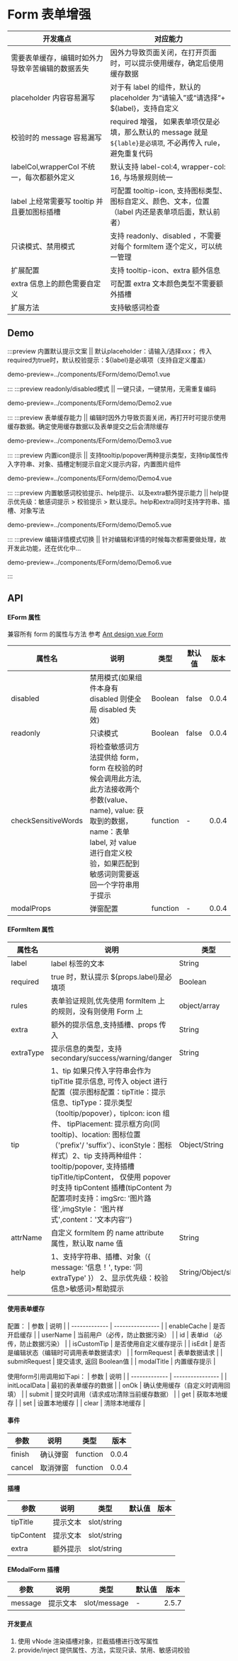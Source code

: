 # Form 表单增强

| 开发痛点                                    | 对应能力                                                                                                      |
| ------------------------------------------- | ------------------------------------------------------------------------------------------------------------- |
| 需要表单缓存，编辑时如外力导致辛苦编辑的数据丢失 | 因外力导致页面关闭，在打开页面时，可以提示使用缓存，确定后使用缓存数据 |
| placeholder 内容容易漏写                    | 对于有 label 的组件，默认的 placeholder 为“请输入”或“请选择”+ ${label}，支持自定义                            |
| 校验时的 message 容易漏写                   | required 增强， 如果表单项仅是必填，那么默认的 message 就是 `${lable}是必填项`, 不必再传入 rule，避免重复代码 |
| labelCol,wrapperCol 不统一，每次都额外定义  | 默认支持 label-col:4, wrapper-col: 16, 与场景规则统一                                                         |
| label 上经常需要写 tooltip 并且要加图标插槽 | 可配置 tooltip-icon, 支持图标类型、图标自定义、颜色、文本，位置（label 内还是表单项后面，默认前者）           |
| 只读模式、禁用模式                          | 支持 readonly、disabled ，不需要对每个 formItem 逐个定义，可以统一管理                                        |
| 扩展配置                                    | 支持 tooltip-icon、extra 额外信息                                                                             |
| extra 信息上的颜色需要自定义                | 可配置 extra 文本颜色类型不需要额外插槽                                                                       |
| 扩展方法                                    | 支持敏感词检查    

## Demo
:::preview 内置默认提示文案 || 默认placeholder：请输入/选择xxx； 传入required为true时，默认校验提示：${label}是必填项（支持自定义覆盖）

demo-preview=../components/EForm/demo/Demo1.vue

:::
:::preview readonly/disabled模式 || 一键只读，一键禁用，无需重复编码

demo-preview=../components/EForm/demo/Demo2.vue

:::
:::preview 表单缓存能力 || 编辑时因外力导致页面关闭，再打开时可提示使用缓存数据。确定使用缓存数据以及表单提交之后会清除缓存

demo-preview=../components/EForm/demo/Demo3.vue

:::
:::preview 内置icon提示 || 支持tooltip/popover两种提示类型，支持tip属性传入字符串、对象、插槽定制提示自定义提示内容，内置图片组件

demo-preview=../components/EForm/demo/Demo4.vue

:::
:::preview 内置敏感词校验提示、help提示、以及extra额外提示能力 || help提示优先级：敏感词提示 > 校验提示 > 默认提示。help和extra同时支持字符串、插槽、对象写法

demo-preview=../components/EForm/demo/Demo5.vue

:::
:::preview 编辑详情模式切换 || 针对编辑和详情的时候每次都需要做处理，故开发此功能，还在优化中...

demo-preview=../components/EForm/demo/Demo6.vue

:::

## API

#### EForm 属性

兼容所有 form 的属性与方法 参考 [Ant design vue Form](https://3x.antdv.com/components/form-cn)

| 属性名              | 说明                                                                                                                                                                                                       | 类型     | 默认值 | 版本  |
| ------------------- | ---------------------------------------------------------------------------------------------------------------------------------------------------------------------------------------------------------- | -------- | ------ | ----- |
| disabled            | 禁用模式(如果组件本身有 disabled 则使全局 disabled 失效)                                                                                                                                                   | Boolean  | false  | 0.0.4 |
| readonly            | 只读模式                                                                                                                                                                                                   | Boolean  | false  | 0.0.4 |
| checkSensitiveWords | 将检查敏感词方法提供给 form，form 在校验的时候会调用此方法, 此方法接收两个参数(value、name), value: 获取到的数据， name：表单 label, 对 value 进行自定义校验，如果匹配到敏感词则需要返回一个字符串用于提示 | function | -      | 0.0.4 |
| modalProps          | 弹窗配置                                                                                                                                                                                                   | function | -      | 0.0.4 |

#### EFormItem 属性

| 属性名    | 说明                                                                                                                                                                                                                                                                                                                                                                                                                                                                            | 类型               | 默认值  | 版本  |
| --------- | ------------------------------------------------------------------------------------------------------------------------------------------------------------------------------------------------------------------------------------------------------------------------------------------------------------------------------------------------------------------------------------------------------------------------------------------------------------------------------- | ------------------ | ------- | ----- |
| label     | label 标签的文本                                                                                                                                                                                                                                                                                                                                                                                                                                                                | String             | -       | 0.0.4 |
| required  | true 时，默认提示 ${props.label}是必填项                                                                                                                                                                                                                                                                                                                                                                                                                                        | Boolean            | false   | 0.0.4 |
| rules     | 表单验证规则,优先使用 formItem 上的规则，没有则使用 Form 上                                                                                                                                                                                                                                                                                                                                                                                                                     | object/array       | -       | 0.0.4 |
| extra     | 额外的提示信息,支持插槽、props 传入                                                                                                                                                                                                                                                                                                                                                                                                                                             | String             | -       | 0.0.4 |
| extraType | 提示信息的类型，支持 secondary/success/warning/danger                                                                                                                                                                                                                                                                                                                                                                                                                           | String             | warning | 0.0.4 |
| tip       | 1、tip 如果只传入字符串会作为 tipTitle 提示信息, 可传入 object 进行配置（提示图标配置：tipTitle：提示信息、tipType：提示类型（tooltip/popover），tipIcon: icon 组件、 tipPlacement: 提示框方向(同 tooltip)、location: 图标位置（'prefix'/ 'suffix'）、iconStyle：图标样式）2、tip 支持两种组件：tooltip/popover, 支持插槽 tipTitle/tipContent， 仅使用 popover 时支持 tipContent 插槽(tipContent 为配置项时支持：imgSrc: '图片路径',imgStyle： '图片样式',content：'文本内容'') | Object/String      | -       | 0.0.4 |
| attrName  | 自定义 formItem 的 name attribute 属性，默认取 name 值                                                                                                                                                                                                                                                                                                                                                                                                                          | String             | ''      | 0.0.4 |
| help      | 1、支持字符串、插槽、对象（{ message: '信息！', type: '同 extraType' }） 2、显示优先级：校验信息>敏感词>帮助提示                                                                                                                                                                                                                                                                                                                                                                | String/Object/slot | ''      | 0.0.4 |


#### 使用表单缓存
配置：
| 参数            | 说明            |
| ------------- | ---------------- | 
| enableCache       | 是否开启缓存    | 
| userName       | 当前用户（必传，防止数据污染）    | 
| id             | 表单id （必传，防止数据污染）     |
| isCustomTip        | 是否使用自定义缓存提示      |
| isEdit        | 是否是编辑状态（编辑时可调用表单数据请求）      |
| formRequest        | 表单数据请求      |
| submitRequest        | 提交请求, 返回 Boolean值     |
| modalTitle        | 内置缓存提示      |

使用form引用调用如下api：
| 参数            | 说明            |
| ------------- | ---------------- | 
| initLocalData | 最初的表单缓存的数据    | 
| onOk          | 确认使用缓存（自定义时调用回填）      |
| submit        | 提交时调用（请求成功清除当前缓存数据）      |
| get        | 获取本地缓存      |
| set        | 设置本地缓存      |
| clear        | 清除本地缓存      |

#### 事件

| 参数   | 说明     | 类型     | 版本  |
| ------ | -------- | -------- | ----- |
| finish | 确认弹窗 | function | 0.0.4 |
| cancel | 取消弹窗 | function | 0.0.4 |

#### 插槽

| 参数       | 说明     | 类型        | 默认值 | 版本 |
| ---------- | -------- | ----------- | ------ | ---- |
| tipTitle   | 提示文本 | slot/string |
| tipContent | 提示文本 | slot/string |
| extra      | 额外提示 | slot/string |

#### EModalForm 插槽

| 参数    | 说明     | 类型         | 默认值 | 版本  |
| ------- | -------- | ------------ | ------ | ----- |
| message | 提示文本 | slot/message | -      | 2.5.7 |

#### 开发要点

1. 使用 vNode 渲染插槽对象，拦截插槽进行改写属性
2. provide/inject 提供属性、方法，实现只读、禁用、敏感词校验
